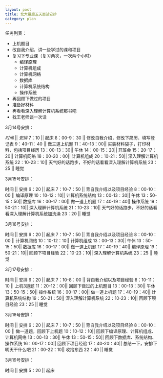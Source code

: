 ```yaml
---
layout: post
title: 北大最后五天面试安排
category: plan
---
```


任务列表：

- 上机题目
- 改自我介绍，讲一些学过的课和项目
- 复习下专业课（复习两次，一次两个小时）
	- 编译原理
	- 计算机组成
	- 计算机网络
	- 数据库
	- 计算机系统结构
	- 操作系统
- 再回顾下做过的项目
- 准备好材料
- 再看看深入理解计算机系统那书吧
- 找王老师谈一次话


3月14号安排：

  *时间*  ||       *安排*
7：10        || 起床
8：00-9：30  || 修改自我介绍，修改下简历，填写登记表
9：40-11：40 || 做三道上机题
11：40-13：00|| 买装材料袋子，打印材料，包括项目经历
13：00-13：30|| 午休
14：00-15：20|| 开班会
15：20-17：20|| 计算机网络
18：00-20：00|| 计算机组成
20：10-21：50|| 深入理解计算机系统
22：10-23：10|| 天气好的话跑步，不好的话看看深入理解计算机系统
23：25       || 睡觉


3月15号安排：

   时间     ||       安排
6：20        || 起床
7：10-7：50  || 背自我介绍以及项目经验
8：00-10：00 || 编译原理
10：10-12：10|| 计算机系统结构
13：00-13：30|| 午休
13：50-15：50|| 数据库
16：00-17：00|| 做一道上机题
17：40-19：40|| 操作系统
19：50-21：10|| 深入理解计算机系统
21：10-23：10|| 天气好的话跑步，不好的话看看深入理解计算机系统加洗澡
23：20       || 睡觉


3月16号安排：

   时间     ||       安排
6：20        || 起床
7：10-7：50  || 背自我介绍以及项目经验
8：00-10：00 || 计算机网络
10：10-12：10|| 计算机组成
13：00-13：30|| 午休
13：50-15：50|| 数据库
16：00-17：00|| 做一道上机题
17：40-19：40|| 编译原理
19：50-21：10|| 回顾下项目经验
22：10-23：10|| 深入理解计算机系统
23：25       || 睡觉


3月17号安排：

   时间     ||       安排
6：20        || 起床
7：10-8：00  || 背自我介绍以及项目经验
8：10-11：10 || 上机3道题
11：20-12：00|| 回顾下做过的上机题目
13：00-13：30|| 午休
13：50-15：50|| 操作系统
16：00-17：00|| 做一道上机题
17：40-19：40|| 计算机系统结构
19：50-21：50|| 深入理解计算机系统
22：10-23：10|| 回顾下项目经验
23：25       || 睡觉


3月18号安排：

   时间     ||       安排
6：20        || 起床
7：10-7：50  || 背自我介绍以及项目经验
8：00-10：00 || 做一道题，回顾下上机题
10：10-12：10|| 回顾下编译原理、计算机组成、计算机网络
13：00-13：30|| 午休
13：50-15：50|| 回顾下数据库、系统结构、操作系统
16：00-17：00|| 回顾下项目经验
17：40-20：40|| 总结一下，安排下明天干什么吧
21：00-22：10|| 收拾东西
22：40       || 睡觉


3月19号安排：

   时间     ||       安排
5：20        || 起床






